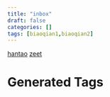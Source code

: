 ```yaml
---
title: "inbox"
draft: false
categories: []
tags: [biaoqian1,biaoqian2]
---
```


[hantao](/hantao)
[zeet](/zeet)

















# Generated Tags

